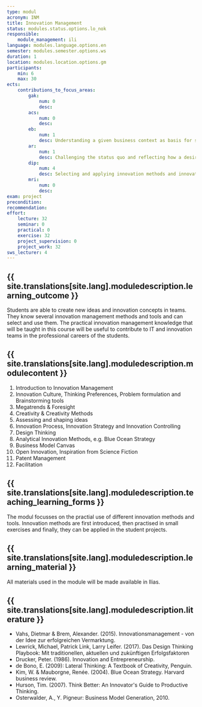 ```yaml
---
type: modul
acronym: INM
title: Innovation Management
status: modules.status.options.lo_nok
responsible: 
    module_management: ili
language: modules.language.options.en
semester: modules.semester.options.ws
duration: 1
location: modules.location.options.gm
participants: 
    min: 6
    max: 30
ects: 
    contributions_to_focus_areas:
        gak: 
            num: 0
            desc:
        acs: 
            num: 0
            desc:
        eb: 
            num: 1
            desc: Understanding a given business context as basis for subsequent innovation activities
        ar: 
            num: 1
            desc: Challenging the status quo and reflecting how a desirable society and economy of the future would look like
        dip: 
            num: 4
            desc: Selecting and applying innovation methods and innovation tools to design new services, products and processes
        mri: 
            num: 0
            desc:
exam: project
precondition: 
recommendation: 
effort:
    lecture: 32
    seminar: 0
    practical: 0
    exercise: 32
    project_supervision: 0
    project_work: 32
sws_lecturer: 4  
---
```




## {{ site.translations[site.lang].moduledescription.learning_outcome }}
<!-- Learning Outcome -->

Students are able to create new ideas and innovation concepts in teams. 
They know several innovation management methods and tools and can select and use them. 
The practical innovation management knowledge that will be taught in this course will be useful to contribute to IT and innovation teams in the professional careers of the students.


  
## {{ site.translations[site.lang].moduledescription.modulecontent }}
<!-- Modulinhalt -->

 1. Introduction to Innovation Management
 2. Innovation Culture, Thinking Preferences, Problem formulation and Brainstorming tools
 3. Megatrends & Foresight 
 4. Creativity & Creativity Methods 
 5. Assessing and shaping ideas
 6. Innovation Process, Innovation Strategy and Innovation Controlling
 7. Design Thinking
 8. Analytical Innovation Methods, e.g. Blue Ocean Strategy
 9. Business Model Canvas
 9. Open Innovation, Inspiration from Science Fiction
 10. Patent Management
 11. Facilitation
 

## {{ site.translations[site.lang].moduledescription.teaching_learning_forms }}
<!-- Lehr- und Lernformen -->

The modul focusses on the practial use of different innovation methods and tools. Innovation methods are first introduced, then practised in small exercises and finally, they can be applied in the student projects.



## {{ site.translations[site.lang].moduledescription.learning_material }}
<!-- Zur Verfügung gestelltes Lehrmaterial -->

All materials used in the module will be made available in Ilias.


## {{ site.translations[site.lang].moduledescription.literature }}
<!-- Weiterführende Literatur -->

* Vahs, Dietmar & Brem, Alexander. (2015). Innovationsmanagement - von der Idee zur erfolgreichen Vermarktung.
* Lewrick, Michael, Patrick Link, Larry Leifer. (2017). Das Design Thinking Playbook: Mit traditionellen, aktuellen und zukünftigen Erfolgsfaktoren
* Drucker, Peter. (1986). Innovation and Entrepreneurship.
* de Bono, E. (2009): Lateral Thinking: A Textbook of Creativity, Penguin. 
* Kim, W. & Mauborgne, Renée. (2004). Blue Ocean Strategy. Harvard business review. 
* Hurson, Tim. (2007). Think Better: An Innovator's Guide to Productive Thinking.
* Osterwalder, A., Y. Pigneur: Business Model Generation, 2010.
